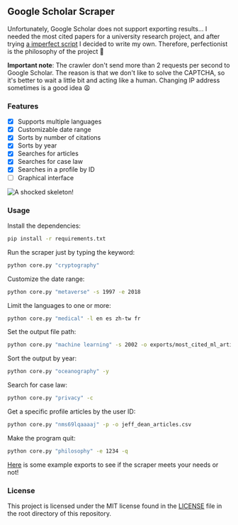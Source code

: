 ## Google Scholar Scraper

Unfortunately, Google Scholar does not support exporting results... I needed the most cited papers for a university research project, and after trying [a imperfect script](https://github.com/WittmannF/sort-google-scholar) I decided to write my own. Therefore, perfectionist is the philosophy of the project :see_no_evil:

<b>Important note</b>: The crawler don't send more than 2 requests per second to Google Scholar. The reason is that we don't like to solve the CAPTCHA, so it's better to wait a little bit and acting like a human. Changing IP address sometimes is a good idea :weary:

### Features

- [x] Supports multiple languages
- [x] Customizable date range
- [x] Sorts by number of citations
- [x] Sorts by year
- [x] Searches for articles
- [x] Searches for case law
- [x] Searches in a profile by ID
- [ ] Graphical interface

![A shocked skeleton!](https://media.giphy.com/media/MuTenSRsJ7TQQ/giphy.gif)

### Usage

Install the dependencies:

```bash
pip install -r requirements.txt
```

Run the scraper just by typing the keyword:

```bash
python core.py "cryptography"
```

Customize the date range:

```bash
python core.py "metaverse" -s 1997 -e 2018
```

Limit the languages to one or more:

```bash
python core.py "medical" -l en es zh-tw fr
```

Set the output file path:

```bash
python core.py "machine learning" -s 2002 -o exports/most_cited_ml_articles_since_2002.csv
```

Sort the output by year:

```bash
python core.py "oceanography" -y
```

Search for case law:

```bash
python core.py "privacy" -c
```

Get a specific profile articles by the user ID:

```bash
python core.py "nms69lqaaaaj" -p -o jeff_dean_articles.csv
```

Make the program quit:

```bash
python core.py "philosophy" -e 1234 -q
```

[Here](exports) is some example exports to see if the scraper meets your needs or not!

### License

This project is licensed under the MIT license found in the [LICENSE](LICENSE) file in the root directory of this repository.
